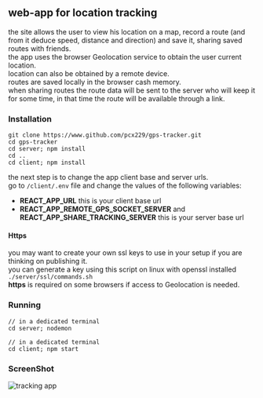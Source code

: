 
## web-app for location tracking  

the site allows the user to view his location on a map, record a route (and from it deduce speed, distance and direction) and save it, sharing saved routes with friends.  
the app uses the browser Geolocation service to obtain the user current location.  
location can also be obtained by a remote device.  
routes are saved locally in the browser cash memory.  
when sharing routes the route data will be sent to the server who will keep it for some time, in that time the route will be available through a link.  

### Installation  

```
git clone https://www.github.com/pcx229/gps-tracker.git
cd gps-tracker
cd server; npm install
cd ..
cd client; npm install
```

the next step is to change the app client base and server urls.  
go to `/client/.env` file and change the values of the following variables:  
*  **REACT_APP_URL** this is your client base url
*  **REACT_APP_REMOTE_GPS_SOCKET_SERVER** and **REACT_APP_SHARE_TRACKING_SERVER** this is your server base url

#### Https  

you may want to create your own ssl keys to use in your setup if you are thinking on publishing it.  
you can generate a key using this script on linux with openssl installed `./server/ssl/commands.sh`  
**https** is required on some browsers if access to Geolocation is needed.  

### Running

```
// in a dedicated terminal
cd server; nodemon

// in a dedicated terminal
cd client; npm start
```

### ScreenShot

![tracking app](https://raw.githubusercontent.com/pcx229/gps-tracker/tree/master/screenshot.gif)